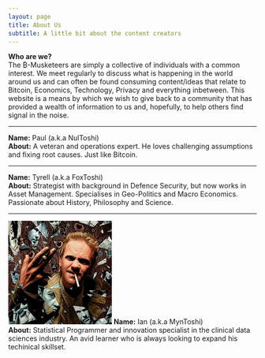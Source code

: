 ```yaml
---
layout: page
title: About Us
subtitle: A little bit about the content creators
---
```


**Who are we?**
<br>
The ₿-Musketeers are simply a collective of individuals with a common interest. We meet regularly to discuss what is happening in the world around us and can often be found consuming content/ideas that relate to Bitcoin, Economics, Technology, Privacy and everything inbetween. This website is a means by which we wish to give back to a community that has provided a wealth of information to us and, hopefully, to help others find signal in the noise.
<br>

---

<!-- ![MyToshi](/assets/img/about/myntoshi.png "MyToshi.") -->
**Name:** Paul (a.k.a NulToshi)
<br>
**About:** A veteran and operations expert. He loves challenging assumptions and fixing root causes. Just like Bitcoin.
<br>

---

<!-- ![FoxToshi](/assets/img/about/myntoshi.png "FoxToshi.") -->
**Name:** Tyrell (a.k.a FoxToshi)
<br>
**About:** Strategist with background in Defence Security, but now works in Asset Management. Specialises in Geo-Politics and Macro Economics. Passionate about History, Philosophy and Science.
<br>

---

![MyToshi](/assets/img/about/myntoshi.png "MyToshi.")
**Name:** Ian (a.k.a MynToshi)
<br>
**About:** Statistical Programmer and innovation specialist in the clinical data sciences industry. An avid learner who is always looking to expand his techinical skillset.